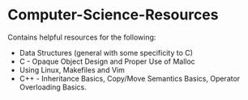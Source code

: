 # Computer-Science-Resources
Contains helpful resources for the following:
- Data Structures (general with some specificity to C)
- C - Opaque Object Design and Proper Use of Malloc
- Using Linux, Makefiles and Vim
- C++ - Inheritance Basics, Copy/Move Semantics Basics, Operator Overloading Basics.
